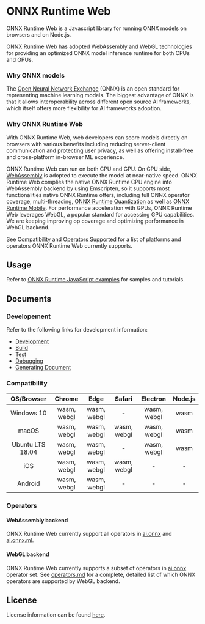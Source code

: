 # ONNX Runtime Web

ONNX Runtime Web is a Javascript library for running ONNX models on browsers and on Node.js.

ONNX Runtime Web has adopted WebAssembly and WebGL technologies for providing an optimized ONNX model inference runtime for both CPUs and GPUs.

### Why ONNX models

The [Open Neural Network Exchange](http://onnx.ai/) (ONNX) is an open standard for representing machine learning models. The biggest advantage of ONNX is that it allows interoperability across different open source AI frameworks, which itself offers more flexibility for AI frameworks adoption.

### Why ONNX Runtime Web

With ONNX Runtime Web, web developers can score models directly on browsers with various benefits including reducing server-client communication and protecting user privacy, as well as offering install-free and cross-platform in-browser ML experience.

ONNX Runtime Web can run on both CPU and GPU. On CPU side, [WebAssembly](https://developer.mozilla.org/en-US/docs/WebAssembly) is adopted to execute the model at near-native speed. ONNX Runtime Web complies the native ONNX Runtime CPU engine into WebAssembly backend by using Emscripten, so it supports most functionalities native ONNX Runtime offers, including full ONNX operator coverage, multi-threading, [ONNX Runtime Quantization](https://www.onnxruntime.ai/docs/how-to/quantization.html) as well as [ONNX Runtime Mobile](https://onnxruntime.ai/docs/tutorials/mobile/). For performance acceleration with GPUs, ONNX Runtime Web leverages WebGL, a popular standard for accessing GPU capabilities. We are keeping improving op coverage and optimizing performance in WebGL backend.

See [Compatibility](#Compatibility) and [Operators Supported](#Operators) for a list of platforms and operators ONNX Runtime Web currently supports.

## Usage

Refer to [ONNX Runtime JavaScript examples](https://github.com/microsoft/onnxruntime-inference-examples/tree/main/js) for samples and tutorials.

## Documents

### Developement

Refer to the following links for development information:

- [Development](../README.md#Development)
- [Build](../README.md#Build-2)
- [Test](../README.md#Test)
- [Debugging](../README.md#Debugging)
- [Generating Document](../README.md#Generating-Document)

### Compatibility

|    OS/Browser    |   Chrome    |    Edge     |   Safari    |  Electron   | Node.js |
| :--------------: | :---------: | :---------: | :---------: | :---------: | :-----: |
|    Windows 10    | wasm, webgl | wasm, webgl |      -      | wasm, webgl |  wasm   |
|      macOS       | wasm, webgl | wasm, webgl | wasm, webgl | wasm, webgl |  wasm   |
| Ubuntu LTS 18.04 | wasm, webgl | wasm, webgl |      -      | wasm, webgl |  wasm   |
|       iOS        | wasm, webgl | wasm, webgl | wasm, webgl |      -      |    -    |
|     Android      | wasm, webgl | wasm, webgl |      -      |      -      |    -    |

### Operators

#### WebAssembly backend

ONNX Runtime Web currently support all operators in [ai.onnx](https://github.com/onnx/onnx/blob/master/docs/Operators.md) and [ai.onnx.ml](https://github.com/onnx/onnx/blob/master/docs/Operators-ml.md).

#### WebGL backend

ONNX Runtime Web currently supports a subset of operators in [ai.onnx](https://github.com/onnx/onnx/blob/master/docs/Operators.md) operator set. See [operators.md](./docs/operators.md) for a complete, detailed list of which ONNX operators are supported by WebGL backend.

## License

License information can be found [here](https://github.com/microsoft/onnxruntime/blob/master/README.md#license).
